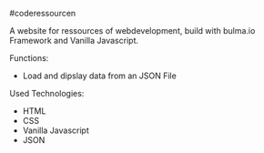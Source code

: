 #coderessourcen

A website for ressources of webdevelopment, build with bulma.io Framework and Vanilla Javascript.

Functions:

- Load and dipslay data from an JSON File

Used Technologies:

- HTML
- CSS
- Vanilla Javascript
- JSON

